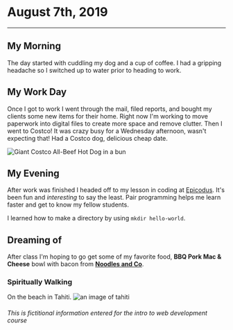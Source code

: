 # August 7th, 2019

----

## My Morning
The day started with cuddling my dog and a cup of coffee. I had a gripping headache so I switched up to water prior to heading to work.

## My Work Day
Once I got to work I went through the mail, filed reports, and bought my clients some new items for their home. Right now I'm working to move paperwork into digital files to create more space and remove clutter. Then I went to Costco! It was crazy busy for a Wednesday afternoon, wasn't expecting that! Had a Costco dog, delicious cheap date.

![Giant Costco All-Beef Hot Dog in a bun](https://www.costcohotdog.com/wp-content/uploads/2017/01/costco-hot-dog-menu-item.png)

## My Evening
After work was finished I headed off to my lesson in coding at [Epicodus](https://epicodus.com). It's been fun and _interesting_ to say the least. Pair programming helps me learn faster and get to know my fellow students.

I learned how to make a directory by using `mkdir hello-world`.

## **Dreaming of**
After class I'm hoping to go get some of my favorite food, **BBQ Pork Mac & Cheese** bowl with bacon from **[Noodles and Co](https://noodles.com)**.

### Spiritually Walking
On the beach in Tahiti.
![an image of tahiti](https://tahititourisme.com/wp-content/uploads/2017/07/tahiti-vacation-packages-400x390.jpg)

###### This is fictitional information entered for the intro to web development course
